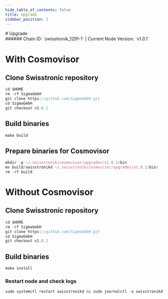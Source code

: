 ```yaml
---
hide_table_of_contents: false
title: Upgrade
sidebar_position: 3
---
```


<div class="h1-with-icon icon-swisstronic">
# Upgrade
</div>
###### Chain ID: `swisstronik_1291-1` | Current Node Version: `v1.0.1`

# With Cosmovisor
## Clone Swisstronic repository
```js
cd $HOME
rm -rf SigmaGmbH
git clone https://github.com/SigmaGmbH.git
cd SigmaGmbH
git checkout v1.0.1
 ```

## Build binaries
```js
make build
 ```

## Prepare binaries for Cosmovisor
```js
mkdir -p ~/.swisstronik/cosmovisor/upgrades/v1.0.1/bin
mv build/swisstronikd ~/.swisstronik/cosmovisor/upgrades/v1.0.1/bin/
rm -rf build
```

# Without Cosmovisor
## Clone Swisstronic repository
```js
cd $HOME
rm -rf SigmaGmbH
git clone https://github.com/SigmaGmbH.git
cd SigmaGmbH
git checkout v1.0.1
 ```

## Build binaries
```js
make install
 ```

### Restart node and check logs
```js
sudo systemctl restart swisstronikd && sudo journalctl -u swisstronikd -f --no-hostname -o cat
```